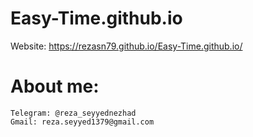 # Easy-Time.github.io
Website:
    https://rezasn79.github.io/Easy-Time.github.io/
    
    
# About me:
    Telegram: @reza_seyyednezhad
    Gmail: reza.seyyed1379@gmail.com
